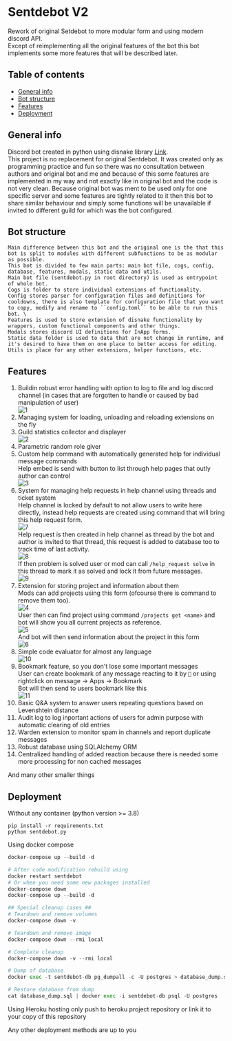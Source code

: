 # Sentdebot V2

Rework of original Setdebot to more modular form and using modern discord API. \
Except of reimplementing all the original features of the bot this bot implements some more features that will be described later.

## Table of contents
* [General info](#general-info)
* [Bot structure](#bot-structure)
* [Features](#features)
* [Deployment](#deployment)

## General info
Discord bot created in python using disnake library [Link](https://github.com/DisnakeDev/disnake). \
This project is no replacement for original Sentdebot. It was created only as programming practice and fun so there was no consultation between authors and original bot and me and because of this some features are implemented in my way and not exactly like in original bot and the code is not very clean.
Because original bot was ment to be used only for one specific server and some features are tightly related to it then this bot to share similar behaviour and simply some functions will be unavailable if invited to different guild for which was the bot configured.

## Bot structure
```
Main difference between this bot and the original one is the that this bot is split to modules with different subfunctions to be as modular as possible.
This bot is divided to few main parts: main bot file, cogs, config, database, features, modals, static data and utils. 
Main bot file (sentdebot.py in root directory) is used as entrypoint of whole bot. 
Cogs is folder to store individual extensions of functionality. 
Config stores parser for configuration files and definitions for cooldowns, there is also template for configuration file that you want to copy, modify and rename to ``config.toml`` to be able to run this bot. \
Features is used to store extension of disnake functionality by wrappers, custom functional components and other things. 
Modals stores discord UI definitions for InApp forms. 
Static data folder is used to data that are not change in runtime, and it's desired to have them on one place to better access for editing. 
Utils is place for any other extensions, helper functions, etc.
```

## Features
1. Buildin robust error handling with option to log to file and log discord channel (in cases that are forgotten to handle or caused by bad manipulation of user) \
![1](media/error_sample1.jpg?raw=true)
2. Managing system for loading, unloading and reloading extensions on the fly
3. Guild statistics collector and displayer \
![2](media/community_report.jpg?raw=true)
4. Parametric random role giver
5. Custom help command with automatically generated help for individual message commands \
Help embed is send with button to list through help pages that outly author can control \
![3](media/help.jpg?raw=true)
6. System for managing help requests in help channel using threads and ticket system \
Help channel is locked by default to not allow users to write here directly, instead help requests are created using command that will bring this help request form. \
![7](media/help_req_create_form.jpg?raw=true) \
Help request is then created in help channel as thread by the bot and author is invited to that thread, this request is added to database too to track time of last activity. \
![8](media/help_req_created.jpg?raw=true) \
If then problem is solved user or mod can call `/help_request solve` in this thread to mark it as solved and lock it from future messages. \
![9](media/help_req_solved.jpg?raw=true)
7. Extension for storing project and information about them \
Mods can add projects using this form (ofcourse there is command to remove them too). \
![4](media/project_add_form.jpg?raw=true) \
User then can find project using command `/projects get <name>` and bot will show you all current projects as reference. \
![5](media/project_get_info.jpg?raw=true) \
And bot will then send information about the project in this form \
![6](media/project_get_info_result.jpg?raw=true)
8. Simple code evaluator for almost any language \
![10](media/code_evaluation.jpg?raw=true)
9. Bookmark feature, so you don't lose some important messages \
User can create bookmark of any message reacting to it by `🔖` or using rightclick on message -> Apps -> Bookmark \
Bot will then send to users bookmark like this \
![11](media/bookmark.jpg?raw=true)
10. Basic Q&A system to answer users repeating questions based on Levenshtein distance
11. Audit log to log inportant actions of users for admin purpose with automatic clearing of old entries
12. Warden extension to monitor spam in channels and report duplicate messages
13. Robust database using SQLAlchemy ORM
14. Centralized handling of added reaction because there is needed some more processing for non cached messages

And many other smaller things

## Deployment
Without any container (python version >= 3.8)
```
pip install -r requirements.txt
python sentdebot.py
```

Using docker compose
```py
docker-compose up --build -d

# After code modification rebuild using
docker restart sentdebot
# Or when you need some new packages installed
docker-compose down
docker-compose up --build -d

## Special cleanup cases ##
# Teardown and remove volumes
docker-compose down -v

# Teardown and remove image
docker-compose down --rmi local

# Complete cleanup
docker-compose down -v --rmi local

# Dump of database
docker exec -t sentdebot-db pg_dumpall -c -U postgres > database_dump.sql

# Restore database from dump
cat database_dump.sql | docker exec -i sentdebot-db psql -U postgres
```

Using Heroku hosting only push to heroku project repository or link it to your copy of this repository

Any other deployment methods are up to you
